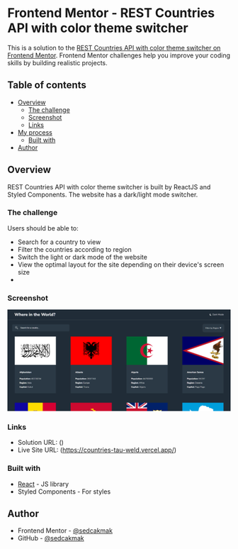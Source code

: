 # Frontend Mentor - REST Countries API with color theme switcher

This is a solution to the [REST Countries API with color theme switcher on Frontend Mentor](https://www.frontendmentor.io/challenges/rest-countries-api-with-color-theme-switcher-5cacc469fec04111f7b848ca). Frontend Mentor challenges help you improve your coding skills by building realistic projects.

## Table of contents

- [Overview](#overview)
  - [The challenge](#the-challenge)
  - [Screenshot](#screenshot)
  - [Links](#links)
- [My process](#my-process)
  - [Built with](#built-with)
- [Author](#author)

## Overview

REST Countries API with color theme switcher is built by ReactJS and Styled Components. The website has a dark/light mode switcher.

### The challenge

Users should be able to:

- Search for a country to view
- Filter the countries according to region
- Switch the light or dark mode of the website
- View the optimal layout for the site depending on their device's screen size
- 
### Screenshot

![](./screenshot.png)

### Links

- Solution URL: ()
- Live Site URL: (https://countries-tau-weld.vercel.app/)

### Built with

- [React](https://reactjs.org/) - JS library
- Styled Components - For styles

## Author

- Frontend Mentor - [@sedcakmak](https://www.frontendmentor.io/profile/sedcakmak)
- GitHub - [@sedcakmak](https://github.com/sedcakmak)
